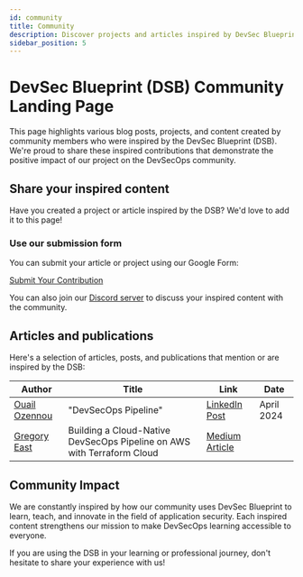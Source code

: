 ```yaml
---
id: community
title: Community
description: Discover projects and articles inspired by DevSec Blueprint
sidebar_position: 5
---
```


<!-- markdownlint-disable MD025 -->

# DevSec Blueprint (DSB) Community Landing Page

<!-- markdownlint-enable MD025 -->

This page highlights various blog posts, projects, and content created by community members who were inspired by the DevSec Blueprint (DSB). We're proud to share these inspired contributions that demonstrate the positive impact of our project on the DevSecOps community.

## Share your inspired content

Have you created a project or article inspired by the DSB? We'd love to add it to this page!

### Use our submission form

You can submit your article or project using our Google Form:

<a href="https://forms.gle/aqTSjzjXtvtPAS4p8" target="_blank" className="button button--primary">Submit Your Contribution</a>

You can also join our [Discord server](https://discord.gg/enMmUNq8jc) to discuss your inspired content with the community.

## Articles and publications

Here's a selection of articles, posts, and publications that mention or are inspired by the DSB:

| Author                                                | Title                                                                  | Link                                                                                                                                                                     | Date       |
| ----------------------------------------------------- | ---------------------------------------------------------------------- | ------------------------------------------------------------------------------------------------------------------------------------------------------------------------ | ---------- |
| [Ouail Ozennou](https://www.linkedin.com/in/ozennou/) | "DevSecOps Pipeline"                                                   | [LinkedIn Post](https://www.linkedin.com/posts/ozennou_devsecops-cicd-infrastructureascode-activity-7285679711353991169-2d-l?utm_source=share&utm_medium=member_desktop) | April 2024 |
| [Gregory East](https://medium.com/@gregoryeast1)      | Building a Cloud-Native DevSecOps Pipeline on AWS with Terraform Cloud | [Medium Article](https://medium.com/@gregoryeast1/building-a-cloud-native-devsecops-pipeline-on-aws-with-terraform-cloud-28060c3d9896)                                   |

## Community Impact

We are constantly inspired by how our community uses DevSec Blueprint to learn, teach, and innovate in the field of application security. Each inspired content strengthens our mission to make DevSecOps learning accessible to everyone.

If you are using the DSB in your learning or professional journey, don't hesitate to share your experience with us!
